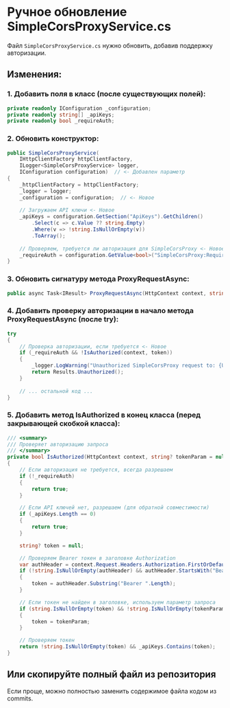 # Ручное обновление SimpleCorsProxyService.cs

Файл `SimpleCorsProxyService.cs` нужно обновить, добавив поддержку авторизации.

## Изменения:

### 1. Добавить поля в класс (после существующих полей):
```csharp
private readonly IConfiguration _configuration;
private readonly string[] _apiKeys;
private readonly bool _requireAuth;
```

### 2. Обновить конструктор:
```csharp
public SimpleCorsProxyService(
    IHttpClientFactory httpClientFactory,
    ILogger<SimpleCorsProxyService> logger,
    IConfiguration configuration)  // <- Добавлен параметр
{
    _httpClientFactory = httpClientFactory;
    _logger = logger;
    _configuration = configuration;  // <- Новое
    
    // Загружаем API ключи <- Новое
    _apiKeys = configuration.GetSection("ApiKeys").GetChildren()
        .Select(c => c.Value ?? string.Empty)
        .Where(v => !string.IsNullOrEmpty(v))
        .ToArray();
        
    // Проверяем, требуется ли авторизация для SimpleCorsProxy <- Новое
    _requireAuth = configuration.GetValue<bool>("SimpleCorsProxy:RequireAuth", false);
}
```

### 3. Обновить сигнатуру метода ProxyRequestAsync:
```csharp
public async Task<IResult> ProxyRequestAsync(HttpContext context, string url, string? token = null)  // <- Добавлен параметр token
```

### 4. Добавить проверку авторизации в начало метода ProxyRequestAsync (после try):
```csharp
try
{
    // Проверка авторизации, если требуется <- Новое
    if (_requireAuth && !IsAuthorized(context, token))
    {
        _logger.LogWarning("Unauthorized SimpleCorsProxy request to: {Url}", url);
        return Results.Unauthorized();
    }
    
    // ... остальной код ...
}
```

### 5. Добавить метод IsAuthorized в конец класса (перед закрывающей скобкой класса):
```csharp
/// <summary>
/// Проверяет авторизацию запроса
/// </summary>
private bool IsAuthorized(HttpContext context, string? tokenParam = null)
{
    // Если авторизация не требуется, всегда разрешаем
    if (!_requireAuth)
    {
        return true;
    }

    // Если API ключей нет, разрешаем (для обратной совместимости)
    if (_apiKeys.Length == 0)
    {
        return true;
    }

    string? token = null;

    // Проверяем Bearer токен в заголовке Authorization
    var authHeader = context.Request.Headers.Authorization.FirstOrDefault();
    if (!string.IsNullOrEmpty(authHeader) && authHeader.StartsWith("Bearer ", StringComparison.OrdinalIgnoreCase))
    {
        token = authHeader.Substring("Bearer ".Length);
    }

    // Если токен не найден в заголовке, используем параметр запроса
    if (string.IsNullOrEmpty(token) && !string.IsNullOrEmpty(tokenParam))
    {
        token = tokenParam;
    }

    // Проверяем токен
    return !string.IsNullOrEmpty(token) && _apiKeys.Contains(token);
}
```

## Или скопируйте полный файл из репозитория

Если проще, можно полностью заменить содержимое файла кодом из commits.
